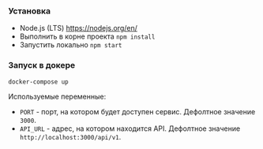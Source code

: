 ### Установка

- Node.js (LTS) https://nodejs.org/en/
- Выполнить в корне проекта `npm install`
- Запустить локально `npm start`

### Запуск в докере
```
docker-compose up
```
Используемые переменные:
- `PORT` - порт, на котором будет доступен сервис. Дефолтное значение `3000`.
- `API_URL` - адрес, на котором находится API. Дефолтное значение `http://localhost:3000/api/v1`.
